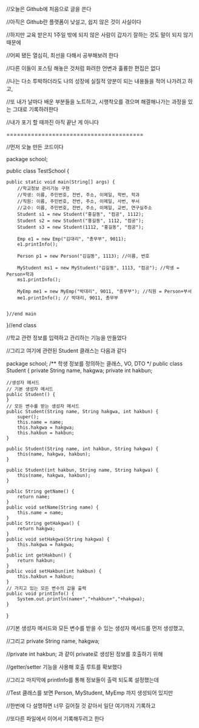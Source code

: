 
//오늘은 Github에 처음으로 글을 쓴다

//아직은 Github란 플랫폼이 낮설고, 쉽지 않은 것이 사실이다

//하지만 교육 받은지 1주일 밖에 되지 않은 사람이 갑자기 잘하는 것도 말이 되지 않기 때문에

//어찌 됐든 열심히, 최선을 다해서 공부해보려 한다

//다른 이들이 포스팅 해놓은 것처럼 화려한 언변과 훌륭한 편집은 없다

//나는 다소 투박하더라도 나의 성장에 실질적 양분이 되는 내용들을 적어 나가려고 하고,

//또 내가 날마다 배운 부분들을 노트하고, 시행착오를 겪으며 해결해나가는 과정을 있는 그대로 기록하려한다

//내가 포기 할 때까진 아직 끝난 게 아니다

=======================================

//먼저 오늘 만든 코드이다

package school;

public class TestSchool {

	public static void main(String[] args) {
		//학교정보 관리기능 구현
		//학생: 이름, 주민번호, 전번, 주소, 이메일, 학번, 학과
		//직원: 이름, 주민번호, 전번, 주소, 이메일, 사번, 부서
		//교수: 이름, 주민번호, 전번, 주소, 이메일, 교번, 연구실주소
		Student s1 = new Student("홍길동", "컴공", 1112);
		Student s2 = new Student("홍길동", 1112, "컴공");
		Student s3 = new Student(1112, "홍길동", "컴공");
		
		Emp e1 = new Emp("김대리", "총무부", 9011);
		e1.printInfo();
		
		Person p1 = new Person("김길동", 1113); //이름, 번호
		
		MyStudent ms1 = new MyStudent("김길동", 1113, "컴공"); //학생 = Person+학과
		ms1.printInfo();
		
		MyEmp me1 = new MyEmp("박대리", 9011, "총무부"); //직원 = Person+부서
		me1.printInfo(); // 박대리, 9011, 총무부
		
		
	}//end main

}//end class

//학교 관련 정보를 입력하고 관리하는 기능을 만들었다

//그리고 여기에 관련된 Student 클래스는 다음과 같다

package school;
/** 학생 정보를 정의하는 클래스, VO, DTO */
public class Student {
	private String name, hakgwa;
	private int hakbun;
	
	//생성자 메서드
	// 기본 생성자 메서드
	public Student() {
	}
	// 모든 변수를 받는 생성자 메서드
	public Student(String name, String hakgwa, int hakbun) {
		super();
		this.name = name;
		this.hakgwa = hakgwa;
		this.hakbun = hakbun;
	}
	
	public Student(String name, int hakbun, String hakgwa) {
		this(name, hakgwa, hakbun);
	}
	
	public Student(int hakbun, String name, String hakgwa) {
		this(name, hakgwa, hakbun);
	}
	
	public String getName() {
		return name;
	}
	public void setName(String name) {
		this.name = name;
	}
	public String getHakgwa() {
		return hakgwa;
	}
	public void setHakgwa(String hakgwa) {
		this.hakgwa = hakgwa;
	}
	public int getHakbun() {
		return hakbun;
	}
	public void setHakbun(int hakbun) {
		this.hakbun = hakbun;
	}
	// 가지고 있는 모든 변수의 값을 출력
	public void printInfo() {
		System.out.println(name+","+hakbun+","+hakgwa);
	}
}

//기본 생성자 메서드와 모든 변수를 받을 수 있는 생성자 메서드를 먼저 생성했고,

//그리고 private String name, hakgwa;

//private int hakbun; 과 같이 private로 생성된 정보를 호출하기 위해

//getter/setter 기능을 사용해 호출 루트를 확보했다

//그리고 마지막에 printInfo를 통해 정보들이 출력 되도록 설정했는데

//Test 클래스를 보면 Person, MyStudent, MyEmp 까지 생성되어 있지만

//한번에 다 설명하면 너무 길어질 것 같아서 일단 여기까지 기록하고

//또다른 파일에서 이어서 기록해두려고 한다
